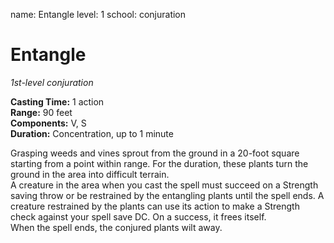 name: Entangle
level: 1
school: conjuration

# Entangle 
_1st-level conjuration_ 

**Casting Time:** 1 action    
**Range:** 90 feet    
**Components:** V, S    
**Duration:** Concentration, up to 1 minute 

Grasping weeds and vines sprout from the ground in a 20-foot square starting from a point within range. For the duration, these plants turn the ground in the area into difficult terrain.    
A creature in the area when you cast the spell must succeed on a Strength saving throw or be restrained by the entangling plants until the spell ends. A creature restrained by the plants can use its action to make a Strength check against your spell save DC. On a success, it frees itself.    
When the spell ends, the conjured plants wilt away. 